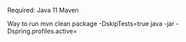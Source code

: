Required:
	Java 11
	Maven

Way to run
	mvn clean package -DskipTests=true
	java -jar -Dspring.profiles.active=<jar file>

